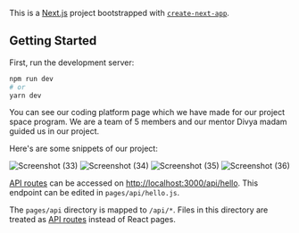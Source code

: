 This is a [Next.js](https://nextjs.org/) project bootstrapped with [`create-next-app`](https://github.com/vercel/next.js/tree/canary/packages/create-next-app).

## Getting Started

First, run the development server:

```bash
npm run dev
# or
yarn dev
```

You can see our coding platform page which we have made for our project space program.
We are a team of 5 members and our mentor Divya madam guided us in our project. 

Here's are some snippets of our project:

![Screenshot (33)](https://github.com/divi134/Project_space/assets/96563541/5335c64f-5197-4639-8a63-66f33fc44a9b)
![Screenshot (34)](https://github.com/divi134/Project_space/assets/96563541/fe7e2618-e766-42d3-b0b3-eda37e9dab7e)
![Screenshot (35)](https://github.com/divi134/Project_space/assets/96563541/52d71711-43e9-4835-8f0b-3434b9c95c2f)
![Screenshot (36)](https://github.com/divi134/Project_space/assets/96563541/f2a6f52c-7a50-4879-a77f-feca693c05c4)


[API routes](https://nextjs.org/docs/api-routes/introduction) can be accessed on [http://localhost:3000/api/hello](http://localhost:3000/api/hello). This endpoint can be edited in `pages/api/hello.js`.

The `pages/api` directory is mapped to `/api/*`. Files in this directory are treated as [API routes](https://nextjs.org/docs/api-routes/introduction) instead of React pages.



